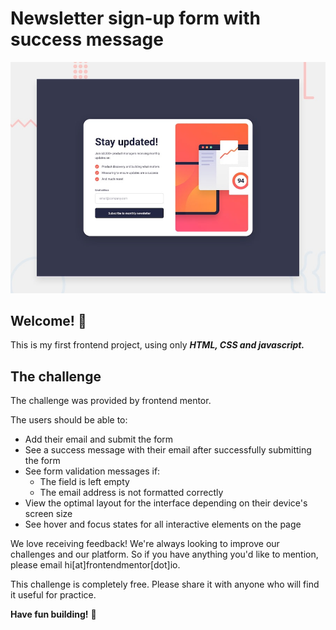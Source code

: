 # Newsletter sign-up form with success message

![Design preview for the Newsletter sign-up form with success message coding challenge](./design/desktop-preview.jpg)

## Welcome! 👋

This is my first frontend project, using only ***HTML, CSS and javascript.***

## The challenge

The challenge was provided by frontend mentor.

The users should be able to:

- Add their email and submit the form
- See a success message with their email after successfully submitting the form
- See form validation messages if:
  - The field is left empty
  - The email address is not formatted correctly
- View the optimal layout for the interface depending on their device's screen size
- See hover and focus states for all interactive elements on the page


We love receiving feedback! We're always looking to improve our challenges and our platform. So if you have anything you'd like to mention, please email hi[at]frontendmentor[dot]io.

This challenge is completely free. Please share it with anyone who will find it useful for practice.

**Have fun building!** 🚀
